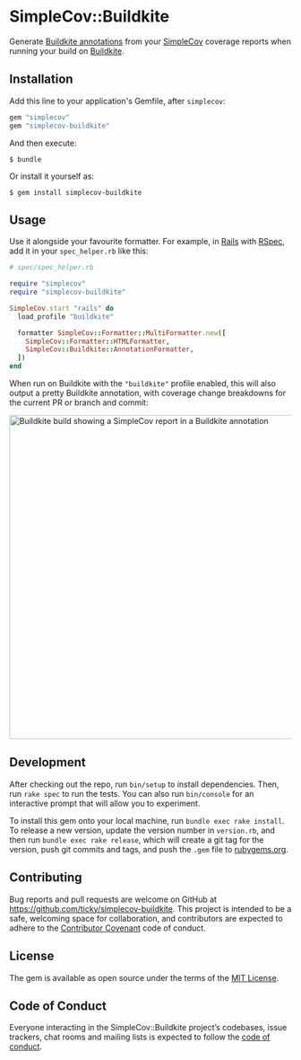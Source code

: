 # SimpleCov::Buildkite

Generate [Buildkite annotations] from your [SimpleCov] coverage reports when running your build on [Buildkite].

  [Buildkite]: https://buildkite.com
  [Buildkite annotations]: https://buildkite.com/docs/agent/v3/cli-annotate
  [SimpleCov]: https://github.com/colszowka/simplecov

## Installation

Add this line to your application's Gemfile, after `simplecov`:

```ruby
gem "simplecov"
gem "simplecov-buildkite"
```

And then execute:

    $ bundle

Or install it yourself as:

    $ gem install simplecov-buildkite

## Usage

Use it alongside your favourite formatter. For example, in [Rails] with [RSpec], add it in your `spec_helper.rb` like this:

```ruby
# spec/spec_helper.rb

require "simplecov"
require "simplecov-buildkite"

SimpleCov.start "rails" do
  load_profile "buildkite"

  formatter SimpleCov::Formatter::MultiFormatter.new([
    SimpleCov::Formatter::HTMLFormatter,
    SimpleCov::Buildkite::AnnotationFormatter,
  ])
end
```

When run on Buildkite with the `"buildkite"` profile enabled, this will also output a pretty Buildkite annotation, with coverage change breakdowns for the current PR or branch and commit:

<img width="577" alt="Buildkite build showing a SimpleCov report in a Buildkite annotation" src="https://user-images.githubusercontent.com/282113/42116587-c2e9731e-7bac-11e8-9d2f-50fa7f071f09.png">

  [Rails]: https://rubyonrails.org
  [RSpec]: http://rspec.info

## Development

After checking out the repo, run `bin/setup` to install dependencies. Then, run `rake spec` to run the tests. You can also run `bin/console` for an interactive prompt that will allow you to experiment.

To install this gem onto your local machine, run `bundle exec rake install`. To release a new version, update the version number in `version.rb`, and then run `bundle exec rake release`, which will create a git tag for the version, push git commits and tags, and push the `.gem` file to [rubygems.org](https://rubygems.org).

## Contributing

Bug reports and pull requests are welcome on GitHub at https://github.com/ticky/simplecov-buildkite. This project is intended to be a safe, welcoming space for collaboration, and contributors are expected to adhere to the [Contributor Covenant] code of conduct.

  [Contributor Covenant]: http://contributor-covenant.org

## License

The gem is available as open source under the terms of the [MIT License](https://opensource.org/licenses/MIT).

## Code of Conduct

Everyone interacting in the SimpleCov::Buildkite project’s codebases, issue trackers, chat rooms and mailing lists is expected to follow the [code of conduct](https://github.com/ticky/simplecov-buildkite/blob/master/CODE_OF_CONDUCT.md).
